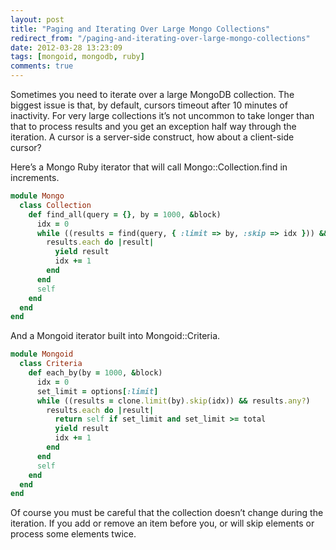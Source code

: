 ```yaml
---
layout: post
title: "Paging and Iterating Over Large Mongo Collections"
redirect_from: "/paging-and-iterating-over-large-mongo-collections"
date: 2012-03-28 13:23:09
tags: [mongoid, mongodb, ruby]
comments: true
---
```

Sometimes you need to iterate over a large MongoDB collection. The biggest issue is that, by default, cursors timeout after 10 minutes of inactivity. For very large collections it’s not uncommon to take longer than that to process results and you get an exception half way through the iteration. A cursor is a server-side construct, how about a client-side cursor?

Here’s a Mongo Ruby iterator that will call Mongo::Collection.find in increments.

```ruby
module Mongo
  class Collection
    def find_all(query = {}, by = 1000, &block)
      idx = 0
      while ((results = find(query, { :limit => by, :skip => idx })) && results.count(true) > 0)
        results.each do |result|
          yield result
          idx += 1
        end
      end
      self
    end
  end
end
```

And a Mongoid iterator built into Mongoid::Criteria.

```ruby
module Mongoid
  class Criteria
    def each_by(by = 1000, &block)
      idx = 0
      set_limit = options[:limit]
      while ((results = clone.limit(by).skip(idx)) && results.any?)
        results.each do |result|
          return self if set_limit and set_limit >= total
          yield result
          idx += 1
        end
      end
      self
    end
  end
end
```

Of course you must be careful that the collection doesn’t change during the iteration. If you add or remove an item before you, or will skip elements or process some elements twice.

